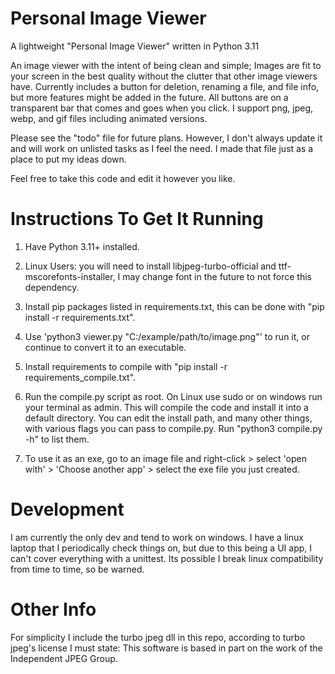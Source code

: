 # Personal Image Viewer

A lightweight "Personal Image Viewer" written in Python 3.11

An image viewer with the intent of being clean and simple; Images are fit to your screen in the best quality without
the clutter that other image viewers have. Currently includes a button for deletion, renaming a file,
and file info, but more features might be added in the future. All buttons are on a transparent bar that comes and goes when you click. I support png, jpeg, webp, and gif files including animated versions.

Please see the "todo" file for future plans. However, I don't always update it and will work on unlisted tasks as I feel the need. I made that file just as a place to put my ideas down.

Feel free to take this code and edit it however you like.

# Instructions To Get It Running

1. Have Python 3.11+ installed.

2. Linux Users: you will need to install libjpeg-turbo-official and ttf-mscorefonts-installer, I may change font in the future to not force this dependency.

3. Install pip packages listed in requirements.txt, this can be done with "pip install -r requirements.txt".

4. Use 'python3 viewer.py "C:/example/path/to/image.png"' to run it, or continue to convert it to an executable.

5. Install requirements to compile with "pip install -r requirements_compile.txt".

6. Run the compile.py script as root. On Linux use sudo or on windows run your terminal as admin. This will compile the code and install it into a default directory. You can edit the install path, and many other things, with various flags you can pass to compile.py. Run "python3 compile.py -h" to list them.

7. To use it as an exe, go to an image file and right-click > select 'open with' > 'Choose another app' > select the exe file you just created.

# Development

I am currently the only dev and tend to work on windows. I have a linux laptop that I periodically check things on, but due to this being a UI app, I can't cover everything with a unittest. Its possible I break linux compatibility from time to time, so be warned.

# Other Info

For simplicity I include the turbo jpeg dll in this repo, according to turbo jpeg's license I must state:
This software is based in part on the work of the Independent JPEG Group.
